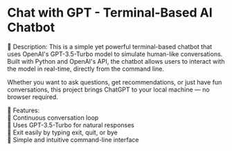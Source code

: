 # Chat with GPT - Terminal-Based AI Chatbot <br/>
📄 Description:
This is a simple yet powerful terminal-based chatbot that uses OpenAI's GPT-3.5-Turbo model to simulate human-like conversations. Built with Python and OpenAI's API, the chatbot allows users to interact with the model in real-time, directly from the command line. <br/>

Whether you want to ask questions, get recommendations, or just have fun conversations, this project brings ChatGPT to your local machine — no browser required. <br/>

🚀 Features: <br/>
🔁 Continuous conversation loop <br/>
🤖 Uses GPT-3.5-Turbo for natural responses <br/>
🛑 Exit easily by typing exit, quit, or bye <br/>
💬 Simple and intuitive command-line interface <br/>
